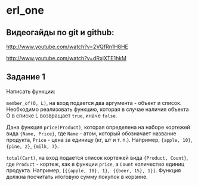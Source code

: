 # erl_one

## Видеогайды по git и github:

http://www.youtube.com/watch?v=2VQfRn1H8HE

http://www.youtube.com/watch?v=dRxjXTE1hkM

## Задание 1

Написать функции:

`member_of(O, L)`, на вход подается два аргумента - объект и список. Необходимо реализовать функцию, которая в случае наличия
объекта O в списке L возвращает `true`, иначе `false`.

Дана функция `price(Product)`, которая определена на наборе кортежей вида `{Name, Price}`, где `Name` - атом, который обозначает
название продукта, `Price` - цена за единицу (кг, шт и т. п.). Например, `{apple, 10}`, `{pine, 2}`, `{milk, 7}`.

`total(Cart)`, на вход подается список кортежей вида `{Product, Count}`, где `Product` - кортеж, как в функции `price`, а `Count` 
количество единиц продукта. Например, `[{{apple, 10}, 1}, {{beer, 15}, 1}]`. Функция должна посчитать итоговую сумму покупок 
в корзине.

